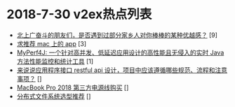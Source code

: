 # 2018-7-30 v2ex热点列表

+ [北上广奋斗的朋友们，是否遇到过部分家乡人对你棒棒的某种优越感？](https://www.v2ex.com/t/475194#reply9) [9]
+ [求推荐 mac 上的 app](https://www.v2ex.com/t/475196#reply3) [3]
+ [MyPerf4J: 一个针对高并发、低延迟应用设计的高性能且无侵入的实时 Java 方法性能监控和统计工具](https://www.v2ex.com/t/475200#reply1) [1]
+ [来说说应用程序接口 restful api 设计，项目中应该遵循哪些规范、流程和注意事项？](https://www.v2ex.com/t/475195#reply0) []
+ [MacBook Pro 2018 第三方电源线购买](https://www.v2ex.com/t/475199#reply0) []
+ [分布式文件系统选型推荐](https://www.v2ex.com/t/475201#reply0) []

